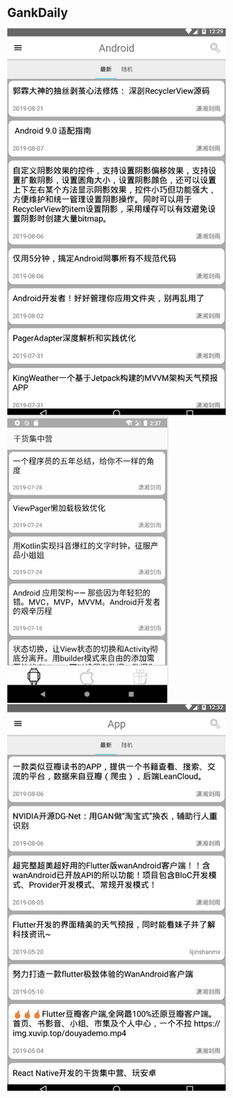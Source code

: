 # GankDaily
![界面1](https://github.com/leishui/GankDaily/blob/master/app/src/main/img/1.gif)
![界面2](https://github.com/leishui/GankDaily/blob/master/app/src/main/img/2.gif)
![界面3](https://github.com/leishui/GankDaily/blob/master/app/src/main/img/3.gif)
